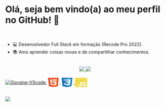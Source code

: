 # Olá, seja bem vindo(a) ao meu perfil no GitHub! 👋

<br>

- 💻 Desenvolvedor Full Stack em formação (Recode Pro 2022).
- 📚 Amo aprender coisas novas e de compartilhar conhecimentos. 

<br>

<div align="center" style="display: inline_block">
  <a href="https://github.com/giovanesouza">
  <img height="180em" src="https://github-readme-stats.vercel.app/api?username=giovanesouza&show_icons=true&theme=cobalt&include_all_commits=true&count_private=true"/>
  <img height="180em" src="https://github-readme-stats.vercel.app/api/top-langs/?username=giovanesouza&layout=compact&langs_count=7&theme=cobalt"/>
</div>


  
<div style="display: inline_block"><br>

  <img align="center" alt="Giovane-VScode" height="30" width="40" src="https://cdn.jsdelivr.net/gh/devicons/devicon/icons/vscode/vscode-original.svg" />
  <img align="center" alt="Giovane-HTML" height="30" width="40" src="https://raw.githubusercontent.com/devicons/devicon/master/icons/html5/html5-original.svg">
  <img align="center" alt="Giovane-CSS" height="30" width="40" src="https://raw.githubusercontent.com/devicons/devicon/master/icons/css3/css3-original.svg">
  <img align="center" alt="Giovane-JS" height="30" width="40" src="https://raw.githubusercontent.com/devicons/devicon/master/icons/javascript/javascript-plain.svg">

  </div>
  
  
  ##
  
<div> 

  <a href="https://www.linkedin.com/in/developergiovanesouza/" target="_blank"><img src="https://img.shields.io/badge/-LinkedIn-%230077B5?style=for-the-badge&logo=linkedin&logoColor=white" target="_blank"></a> 
    
  
</div>
  
  
  
  
  
  <!--
 SITE ÍCONES: https://devicon.dev/

<img align="center" alt="Giovane-React" height="30" width="40" src="https://raw.githubusercontent.com/devicons/devicon/master/icons/react/react-original.svg">
<img align="center" alt="Giovane-Csharp" height="30" width="40" src="https://raw.githubusercontent.com/devicons/devicon/master/icons/csharp/csharp-original.svg">


SITE EMBLEMAS: https://dev.to/envoy_/150-badges-for-github-pnk
SITE EMOJIS: https://emojipedia.org/search/?q=bag


## = Linha ("hr")

-->
